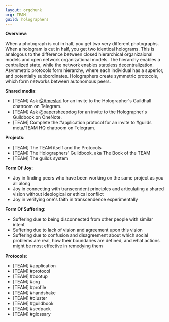 ```yaml
---  
layout: orgchunk  
org: TEAM  
guild: holographers  
---  
```


**Overview**:

When a photograph is cut in half, you get two very different photographs. When a hologram is cut in half, you get two identical holograms. This is analogous to the difference between closed hierarchical organizaional models and open network organizational models. The hierarchy enables a centralized state, while the network enables stateless decentralization. Asymmetric protocols form hierarchy, where each individual has a superior, and potentially subbordinates.
Holographers create symmetric protocols, which form networks between autonomous peers.

**Shared media**:  

 * [TEAM] Ask [@Ameslari](http://telegram.me/Ameslari) for an invite to the Holographer's Guildhall chatroom on Telegram.  
 * [TEAM] Ask [@papersheepdog](http://telegram.me/papersheepdog) for an invite to the Holographer's Guildbook on OneNote.  
 * [TEAM] Complete the #application protocol for an invite to #guilds meta/TEAM HQ chatroom on Telegram.  

**Projects**:  

 * [TEAM] The TEAM itself and the Protocols  
 * [TEAM] The Holographers' Guildbook, aka The Book of the TEAM  
 * [TEAM] The guilds system  

**Form Of Joy**:  

 * Joy in finding peers who have been working on the same project as you all along  
 * Joy in connecting with transcendent principles and articulating a shared vision without ideological or ethical conflict  
 * Joy in verifying one's faith in transcendence experimentally  

**Form Of Suffering**:  

 * Suffering due to being disconnected from other people with similar intent  
 * Suffering due to lack of vision and agreement upon this vision  
 * Suffering due to confusion and disagreement about which social problems are real, how their boundaries are defined, and what actions might be most effective in remedying them  

**Protocols**:  

 * [TEAM] #application
 * [TEAM] #protocol
 * [TEAM] #bootup
 * [TEAM] #org
 * [TEAM] #profile
 * [TEAM] #handshake
 * [TEAM] #cluster
 * [TEAM] #guildbook
 * [TEAM] #sedpack
 * [TEAM] #glossary




